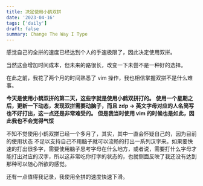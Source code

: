 ```yaml
---
title: 决定使用小鹤双拼
date: '2023-04-16'
tags: ['daily']
draft: false
summary: Change The Way I Type
---
```


感觉自己的全拼的速度已经达到个人的手速极限了，因此决定使用双拼。

当然这会增加时间成本，但未来的路很长，改变一下未尝不是一种好的选择。

在此之前，我花了两个月的时间熟悉了 vim 操作，我也相信掌握双拼不是什么难事。

**今天是使用小鹤双拼的第二天，这些字就是使用小鹤双拼打的。**
**使用一个星期之后，更新一下动态，发现双拼需要动脑子，而且 zdp -> 英文字母对应的人名简写 也不好打出，这一点还是非常难受的。**
**但是我当时使用 vim 的时候也是如此，因此我也不会觉得气馁**

不知不觉使用小鹤双拼已经一个多月了，其实，其中一直会怀疑自己的，因为目前的使用状态 不足以支持自己不用脑子就可以流畅的打出一系列汉字来。如果要快速的打出很多字，需要使用脑子思考字母在什么地方，或者说，需要打什么字母才能打出对应的汉字，所以这非常吃你打字的状态的，也就侧面反映了我还没有达到那种可以随心所欲的感觉。

还有一点值得我记录，我使用全拼的速度快速下滑。
